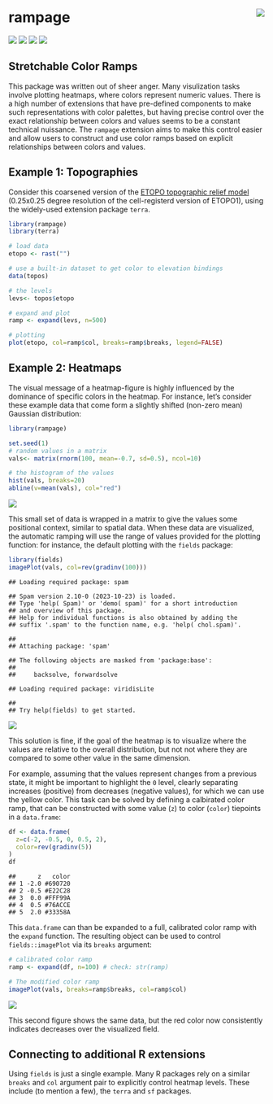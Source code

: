 
# rampage<img src="man/figures/logo.png" align="right" />

[![](https://img.shields.io/badge/devel%20version-0.2.0-green.svg)](https://github.com/adamkocsis/rampage)
[![](https://www.r-pkg.org/badges/version/rampage?color=blue)](https://cran.r-project.org/package=rampage)
[![](http://cranlogs.r-pkg.org/badges/grand-total/rampage?color=yellow)](https://cran.r-project.org/package=rampage)
[![](https://img.shields.io/badge/doi-10.5281/zenodo.10546420.-blue.svg)](https://doi.org/10.5281/zenodo.10546420.)

## Stretchable Color Ramps

This package was written out of sheer anger. Many visulization tasks
involve plotting heatmaps, where colors represent numeric values. There
is a high number of extensions that have pre-defined components to make
such representations with color palettes, but having precise control
over the exact relationship between colors and values seems to be a
constant technical nuissance. The `rampage` extension aims to make this
control easier and allow users to construct and use color ramps based on
explicit relationships between colors and values.

## Example 1: Topographies

Consider this coarsened version of the [ETOPO topographic relief
model](https://www.ncei.noaa.gov/products/etopo-global-relief-model)
(0.25x0.25 degree resolution of the cell-registerd version of ETOPO1),
using the widely-used extension package `terra`.

``` r
library(rampage)
library(terra)

# load data
etopo <- rast("")

# use a built-in dataset to get color to elevation bindings
data(topos)

# the levels
levs<- topos$etopo

# expand and plot
ramp <- expand(levs, n=500)

# plotting
plot(etopo, col=ramp$col, breaks=ramp$breaks, legend=FALSE)
```

## Example 2: Heatmaps

The visual message of a heatmap-figure is highly influenced by the
dominance of specific colors in the heatmap. For instance, let’s
consider these example data that come form a slightly shifted (non-zero
mean) Gaussian distribution:

``` r
library(rampage)

set.seed(1)
# random values in a matrix
vals<- matrix(rnorm(100, mean=-0.7, sd=0.5), ncol=10)

# the histogram of the values
hist(vals, breaks=20)
abline(v=mean(vals), col="red")
```

![](man/figures/hist.png)

This small set of data is wrapped in a matrix to give the values some
positional context, similar to spatial data. When these data are
visualized, the automatic ramping will use the range of values provided
for the plotting function: for instance, the default plotting with the
`fields` package:

``` r
library(fields)
imagePlot(vals, col=rev(gradinv(100)))
```

    ## Loading required package: spam

    ## Spam version 2.10-0 (2023-10-23) is loaded.
    ## Type 'help( Spam)' or 'demo( spam)' for a short introduction 
    ## and overview of this package.
    ## Help for individual functions is also obtained by adding the
    ## suffix '.spam' to the function name, e.g. 'help( chol.spam)'.

    ## 
    ## Attaching package: 'spam'

    ## The following objects are masked from 'package:base':
    ## 
    ##     backsolve, forwardsolve

    ## Loading required package: viridisLite

    ## 
    ## Try help(fields) to get started.

![](man/figures/fields_default.png)

This solution is fine, if the goal of the heatmap is to visualize where
the values are relative to the overall distribution, but not not where
they are compared to some other value in the same dimension.

For example, assuming that the values represent changes from a previous
state, it might be important to highlight the `0` level, clearly
separating increases (positive) from decreases (negative values), for
which we can use the yellow color. This task can be solved by defining a
calbirated color ramp, that can be constructed with some value (`z`) to
color (`color`) tiepoints in a `data.frame`:

``` r
df <- data.frame(
  z=c(-2, -0.5, 0, 0.5, 2),
  color=rev(gradinv(5))
)
df
```

    ##      z   color
    ## 1 -2.0 #690720
    ## 2 -0.5 #E22C28
    ## 3  0.0 #FFF99A
    ## 4  0.5 #76ACCE
    ## 5  2.0 #33358A

This `data.frame` can than be expanded to a full, calibrated color ramp
with the `expand` function. The resulting object can be used to control
`fields::imagePlot` via its `breaks` argument:

``` r
# calibrated color ramp
ramp <- expand(df, n=100) # check: str(ramp)

# The modified color ramp 
imagePlot(vals, breaks=ramp$breaks, col=ramp$col)
```

![](man/figures/fields_ramped.png)

This second figure shows the same data, but the red color now
consistently indicates decreases over the visualized field.

## Connecting to additional R extensions

Using `fields` is just a single example. Many R packages rely on a
similar `breaks` and `col` argument pair to explicitly control heatmap
levels. These include (to mention a few), the `terra` and `sf` packages.
